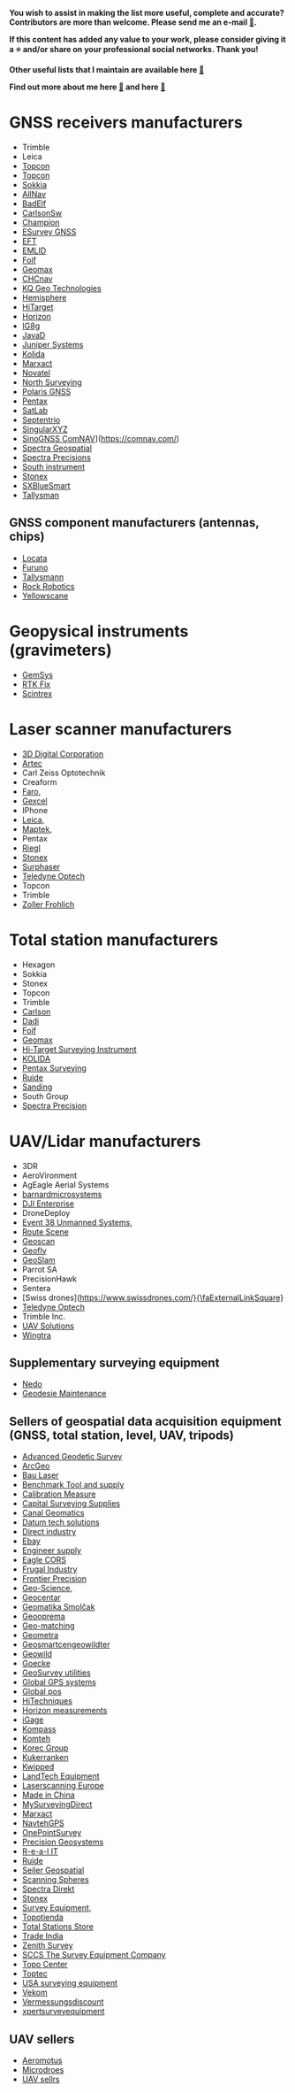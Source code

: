 **You wish to assist in making the list more useful, complete and accurate? Contributors are more than welcome. Please send me an e-mail [:e-mail:](mailto:mvarga1989@gmail.com).**

**If this content has added any value to your work, please consider giving it a :star: and/or share on your professional social networks. Thank you!**

**Other useful lists that I maintain are available here [:link:](https://github.com/mvarga1989#community-lists-that-i-maintain)**

**Find out more about me here [:link:](https://mvarga1989.github.io/Matej_Varga/) and here [:link:](https://mvarga1989.github.io/mvarga1989_linktree/)**

# GNSS receivers manufacturers

- Trimble
- Leica
- [Topcon](https://www.topconpositioning.com/surveying)
- [Topcon](https://www.topcon.co.jp/en/positioning/sokkia/products/appli/survey/)
- [Sokkia](https://eu.sokkia.com/)
- [AllNav](https://allnav.com/)
- [BadElf](https://bad-elf.com/)
- [CarlsonSw](https://www.carlsonsw.com/)
- [Champion](http://www.championinstruments.com/index.html)
- [ESurvey GNSS](https://esurvey-gnss.com/product/survey)
- [EFT](https://www.eft-gnss.ru/)
- [EMLID](https://emlid.com/)
- [Foif](http://www.foif.com/products/gnss)
- [Geomax](https://geomax-positioning.com/de-de)
- [CHCnav](https://www.chcnav.com/index)
- [KQ Geo Technologies](http://www.kqgeo.com/en/)
- [Hemisphere](https://www.hemispheregnss.com/)
- [HiTarget](https://en.hi-target.com.cn/)
- [Horizon](https://horizon.sg/)
- [IG8g](https://ig8g.com/)
- [JavaD](http://javad.com/jgnss/)
- [Juniper Systems](https://junipersys.com/)
- [Kolida](http://www.kolidainstrument.com/index/index.html)
- [Marxact](https://marxact.com/)
- [Novatel](https://novatel.com/)
- [North Surveying](https://northsurveying.com/)
- [Polaris GNSS](https://www.polaris-gnss.com/home)
- [Pentax](https://pentaxsurveying.eu.com/en/)
- [SatLab](https://www.satlab.com.se/)
- [Septentrio](https://www.septentrio.com/en)
- [SingularXYZ](https://singularxyz.com/)
- [SinoGNSS ComNAV](http://www.comnavtech.com/)](https://comnav.com/)
- [Spectra Geospatial](https://spectrageospatial.com/)
- [Spectra Precisions](https://www.spectralasers.com/)
- [South instrument](https://www.southinstrument.com/)
- [Stonex](https://www.stonex.it/)
- [SXBlueSmart](www.sxbluegps.com)
- [Tallysman](https://www.tallysman.com/)

## GNSS component manufacturers (antennas, chips)

- [Locata](https://www.locata.com/)
- [Furuno](https://www.furuno.com/en/gnss/)
- [Tallysmann](https://www.tallysman.com/)
- [Rock Robotics](https://www.rockrobotic.com/)
- [Yellowscane](https://www.yellowscan-lidar.com/)


# Geopysical instruments (gravimeters)

- [GemSys](https://www.gemsys.ca/)
- [RTK Fix](https://rtkfix.com/dealers/)
- [Scintrex](https://scintrexltd.com/)


# Laser scanner manufacturers

- [3D Digital Corporation]()
- [Artec](https://www.artec3d.com/)
- Carl Zeiss Optotechnik
- Creaform
- [Faro,](https://www.faro.com/de-DE/404)
- [Gexcel](https://gexcel.it/en/third-party-products/laser-scanners)
- IPhone
- [Leica,](https://leica-geosystems.com/de-ch/products/laser-scanners/scanners)
- [Maptek,](https://www.maptek.com/products/scanners/)
- Pentax
- [Riegl](http://www.riegl.com/)
- [Stonex](https://www.stonex.it/prodotti/3d-scanning/tof-laser-scanner/)
- [Surphaser](https://www.surphaser.com/)
- [Teledyne Optech](https://www.teledyneoptech.com/EN/HOME/)
- Topcon
- Trimble
- [Zoller Frohlich](https://www.zofre.de/)

# Total station manufacturers

- Hexagon
- Sokkia
- Stonex
- Topcon
- Trimble
- [Carlson](https://www.carlsonsw.com/product/carlson-cr-series)
- [Dadi](https://www.cndadi.com/)
- [Foif](http://www.foif.com/products)
- [Geomax](https://geomax-positioning.com/products/total-stations)
- [Hi-Target Surveying Instrument](https://en.hi-target.com.cn/)
- [KOLIDA](http://www.kolidainstrument.com/)
- [Pentax Surveying](https://pentaxsurveying.eu.com/en/)
- [Ruide](https://www.ruide.xyz/)
- [Sanding](http://www.sandinginstrument.com/index.asp)
- South Group
- [Spectra Precision](https://spectrageospatial.com/)

# UAV/Lidar manufacturers

- 3DR
- AeroVironment
- AgEagle Aerial Systems
- [barnardmicrosystems](http://www.barnardmicrosystems.com/)
- [DJI Enterprise](https://enterprise.dji.com/)
- DroneDeploy
- [Event 38 Unmanned Systems,](https://event38.com/)
- [Route Scene](https://www.routescene.com)
- [Geoscan](https://www.geoscan.aero/en)
- [Geofly](https://web.geofly.eu/en/index.html)
- [GeoSlam](https://geoslam.com/)
- Parrot SA
- PrecisionHawk
- Sentera
- [Swiss drones](https://www.swissdrones.com/}{\faExternalLinkSquare}
- [Teledyne Optech](https://www.teledyneoptech.com/EN/HOME/)
-  Trimble Inc.
- [UAV Solutions](https://uav-solutions.com/)
- [Wingtra](https://wingtra.com/)


## Supplementary surveying equipment

- [Nedo](https://nedo.com/en/)
- [Geodesie Maintenance](https://www.geodesie-maintenance.com/en)


## Sellers of geospatial data acquisition equipment (GNSS, total station, level, UAV, tripods)

- [Advanced Geodetic Survey](https://agsgps.com/)
- [ArcGeo](http://www.arcgeo.hr/)
- [Bau Laser](https://bau-laser.ch/)
- [Benchmark Tool and supply](https://benchmarksupply.com/)
- [Calibration Measure](https://calibrationmeasure.com/used-departments/)
- [Capital Surveying Supplies](https://www.capitalsurveyingsupplies.com/)
- [Canal Geomatics](http://www.canalgeomatics.com/)
- [Datum tech solutions](https://datumtechsolutions.com/)
- [Direct industry](https://www.directindustry.de/industrie-hersteller/totalstation-73859.html)
- [Ebay](https://www.ebay.com/b/Levels-Surveying-Equipment/42297/bn_2310947)
- [Engineer supply](https://www.engineersupply.com/surveying-equipment.aspx)
- [Eagle CORS](https://www.eaglecors.com/)
- [Frugal Industry](https://frugalindustry.com/)
- [Frontier Precision](https://frontierprecision.com/)
- [Geo-Science,](https://www.geo-science.ch/)
- [Geocentar](https://geocentar.com/)
- [Geomatika Smolčak](https://geomatika-smolcak.hr/)
- [Geooprema](https://geooprema.com/)
- [Geo-matching](https://geo-matching.com/)
- [Geometra](https://www.geometra.ch/)
- [Geosmartcengeowildter](https://geosmartcenter.com/)
- [Geowild](https://www.geowild.hr/)
- [Goecke](https://goecke.de/index.php)
- [GeoSurvey utilities](https://geosurvey.co.uk/)
- [Global GPS systems](https://globalgpssystems.com/)
- [Global pos](https://www.globalpos.com.au/)
- [HiTechniques](https://hitechniques.ie/total-stations/)
- [Horizon measurements](https://horizonmeasurements.com/)
- [iGage](https://www.igage.com/)
- [Kompass](https://www.kompassgeo.com/en/index.html)
- [Komteh](https://www.komteh.hr/home)
- [Korec Group](https://www.korecgroup.com/)
- [Kukerranken](https://kukerranken.com/)
- [Kwipped](https://www.kwipped.com/rentals/surveying/307)
- [LandTech Equipment](https://landtechequipment.com/)
- [Laserscanning Europe](https://www.laserscanning-europe.com/en)
- [Made in China](https://www.made-in-china.com/)
- [MySurveyingDirect](https://www.mysurveyingdirect.com/)
- [Marxact](https://marxact.com/)
- [NavtehGPS](https://www.navtechgps.com/)
- [OnePointSurvey](https://www.onepointsurvey.com/)
- [Precision Geosystems](https://www.precision-geosystems.com/)
- [R-e-a-l IT](https://www.r-e-a-l.it/)
- [Ruide](https://www.ruide.xyz/)
- [Seiler Geospatial](https://www.seilergeo.com/)
- [Scanning Spheres](https://scanningspheres.com/#)
- [Spectra Direkt](https://www.spectra-direkt.de/)
- [Stonex](http://stonex.hr/)
- [Survey Equipment,](https://surveyequipment.com/)
- [Topotienda](https://topotienda.com/)
- [Total Stations Store](https://www.totalstationsstore.com/)
- [Trade India](https://www.tradeindia.com/Seller/Scientific-Laboratory-Instruments/Survey-Meteorological-Instruments-Equipment/)
- [Zenith Survey](https://www.zenithsurvey.co.uk/)
- [SCCS The Survey Equipment Company](https://www.sccssurvey.co.uk/)
- [Topo Center](https://www.topocenter.ch/)
- [Toptec](https://www.toptec.ch/index.html)
- [USA surveying equipment](https://www.usasurveyingsupplies.com/index.php?route=common/home)
- [Vekom](https://vekom.com/)
- [Vermessungsdiscount](https://www.vermessungsdiscount.de/)
- [xpertsurveyequipment](https://www.xpertsurveyequipment.com/)

## UAV sellers

- [Aeromotus](https://www.aeromotus.com/)
- [Microdroes](https://www.microdrones.com/en/)
- [UAV sellrs](https://topodrone.org/)
